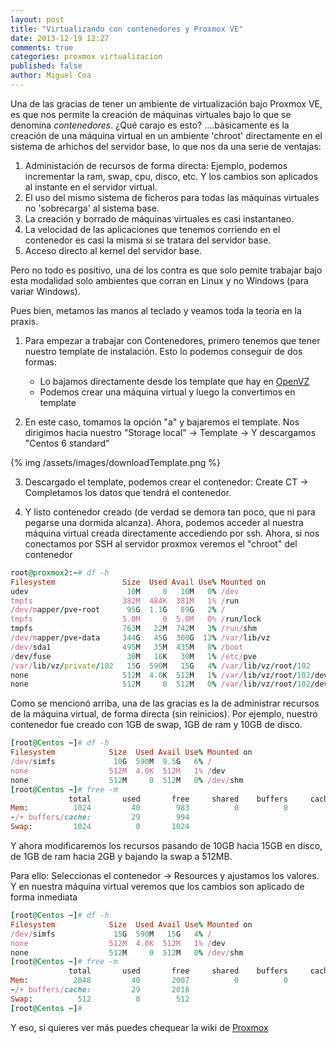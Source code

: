 ```yaml
---
layout: post
title: "Virtualizando con contenedores y Proxmox VE"
date: 2013-12-19 12:27
comments: true
categories: proxmox virtualizacion
published: false
author: Miguel Coa
---
```


Una de las gracias de tener un ambiente de virtualización bajo Proxmox VE, es que nos permite la creación de máquinas virtuales bajo lo que se denomina <i>contenedores</i>. ¿Qué carajo es esto? ....básicamente es la creación de una máquina virtual en un ambiente 'chroot' directamente en el sistema de arhichos del servidor base, lo que nos da una serie de ventajas:

1. Administación de recursos de forma directa: Ejemplo, podemos incrementar la ram, swap, cpu, disco, etc. Y los cambios son aplicados al instante en el servidor virtual.
2. El uso del mismo sistema de ficheros para todas las máquinas virtuales no 'sobrecarga' al sistema base.
3. La creación y borrado de máquinas virtuales es casi instantaneo.
4. La velocidad de las aplicaciones que tenemos corriendo en el contenedor es casi la misma si se tratara del servidor base.
5. Acceso directo al kernel del servidor base.

Pero no todo es positivo, una de los contra es que solo pemite trabajar bajo esta modalidad solo ambientes que corran en Linux y no Windows (para variar Windows).

Pues bien, metamos las manos al teclado y veamos toda la teoría en la praxis.

1. Para empezar a trabajar con Contenedores, primero tenemos que tener nuestro template de instalación. Esto lo podemos conseguir de dos formas:

    * Lo bajamos directamente desde los template que hay en [OpenVZ](http://download.openvz.org/template/precreated/)
    * Podemos crear una máquina virtual y luego la convertimos en template
2. En este caso, tomamos la opción "a" y bajaremos el template. Nos dirigimos hacia nuestro "Storage local" -> Template -> Y descargamos "Centos 6 standard"

{% img /assets/images/downloadTemplate.png %}

3. Descargado el template, podemos crear el contenedor: Create CT -> Completamos los datos que tendrá el contenedor.

<!-- more -->

4. Y listo contenedor creado (de verdad se demora tan poco, que ni para pegarse una dormida alcanza). Ahora, podemos acceder al nuestra máquina virtual creada directamente accediendo por ssh. Ahora, si nos conectamos por SSH al servidor proxmox veremos el "chroot" del contenedor

```ruby
root@proxmox2:~# df -h
Filesystem               Size  Used Avail Use% Mounted on
udev                      10M     0   10M   0% /dev
tmpfs                    382M  484K  381M   1% /run
/dev/mapper/pve-root      95G  1.1G   89G   2% /
tmpfs                    5.0M     0  5.0M   0% /run/lock
tmpfs                    763M   22M  742M   3% /run/shm
/dev/mapper/pve-data     344G   45G  300G  13% /var/lib/vz
/dev/sda1                495M   35M  435M   8% /boot
/dev/fuse                 30M   16K   30M   1% /etc/pve
/var/lib/vz/private/102   15G  590M   15G   4% /var/lib/vz/root/102
none                     512M  4.0K  512M   1% /var/lib/vz/root/102/dev
none                     512M     0  512M   0% /var/lib/vz/root/102/dev/shm
```

Como se mencionó arriba, una de las gracias es la de administrar recursos de la máquina virtual, de forma directa (sin reinicios). Por ejemplo, nuestro contenedor fue creado con 1GB de swap, 1GB de ram y 10GB de disco.

```ruby
[root@Centos ~]# df -h
Filesystem            Size  Used Avail Use% Mounted on
/dev/simfs             10G  590M  9.5G   6% /
none                  512M  4.0K  512M   1% /dev
none                  512M     0  512M   0% /dev/shm
[root@Centos ~]# free -m
             total       used       free     shared    buffers     cached
Mem:          1024         40        983          0          0         11
-/+ buffers/cache:         29        994
Swap:         1024          0       1024
```

Y ahora modificaremos los recursos pasando de 10GB hacia 15GB en disco, de 1GB de ram hacia 2GB y bajando la swap a 512MB.

Para ello: Seleccionas el contenedor -> Resources y ajustamos los valores. Y en nuestra máquina virtual veremos que los cambios son aplicado de forma inmediata

```ruby
[root@Centos ~]# df -h
Filesystem            Size  Used Avail Use% Mounted on
/dev/simfs             15G  590M   15G   4% /
none                  512M  4.0K  512M   1% /dev
none                  512M     0  512M   0% /dev/shm
[root@Centos ~]# free -m
             total       used       free     shared    buffers     cached
Mem:          2048         40       2007          0          0         11
-/+ buffers/cache:         29       2018
Swap:          512          0        512
[root@Centos ~]#
```

Y eso, si quieres ver más puedes chequear la wiki de [Proxmox](http://pve.proxmox.com/wiki/Main_Page)

